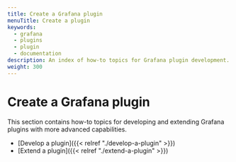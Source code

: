 ```yaml
---
title: Create a Grafana plugin
menuTitle: Create a plugin
keywords:
  - grafana
  - plugins
  - plugin
  - documentation
description: An index of how-to topics for Grafana plugin development.
weight: 300
---
```


# Create a Grafana plugin

This section contains how-to topics for developing and extending Grafana plugins with more advanced capabilities.

- [Develop a plugin]({{< relref "./develop-a-plugin" >}})
- [Extend a plugin]({{< relref "./extend-a-plugin" >}})
